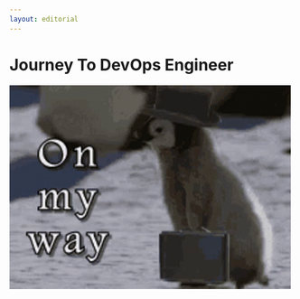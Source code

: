 ```yaml
---
layout: editorial
---
```


# Journey To DevOps Engineer

![Bismillah, on my way](../.gitbook/assets/OmwImGIF.gif)
